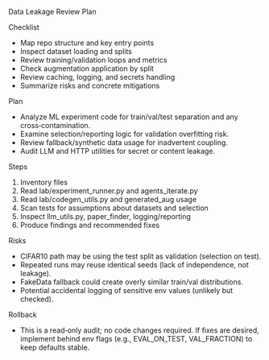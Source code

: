  Data Leakage Review Plan

Checklist

- Map repo structure and key entry points
- Inspect dataset loading and splits
- Review training/validation loops and metrics
- Check augmentation application by split
- Review caching, logging, and secrets handling
- Summarize risks and concrete mitigations

Plan

- Analyze ML experiment code for train/val/test separation and any cross‑contamination.
- Examine selection/reporting logic for validation overfitting risk.
- Review fallback/synthetic data usage for inadvertent coupling.
- Audit LLM and HTTP utilities for secret or content leakage.

Steps

1) Inventory files
2) Read lab/experiment_runner.py and agents_iterate.py
3) Read lab/codegen_utils.py and generated_aug usage
4) Scan tests for assumptions about datasets and selection
5) Inspect llm_utils.py, paper_finder, logging/reporting
6) Produce findings and recommended fixes

Risks

- CIFAR10 path may be using the test split as validation (selection on test).
- Repeated runs may reuse identical seeds (lack of independence, not leakage).
- FakeData fallback could create overly similar train/val distributions.
- Potential accidental logging of sensitive env values (unlikely but checked).

Rollback

- This is a read‑only audit; no code changes required. If fixes are desired, implement behind env flags (e.g., EVAL_ON_TEST, VAL_FRACTION) to keep defaults stable.

